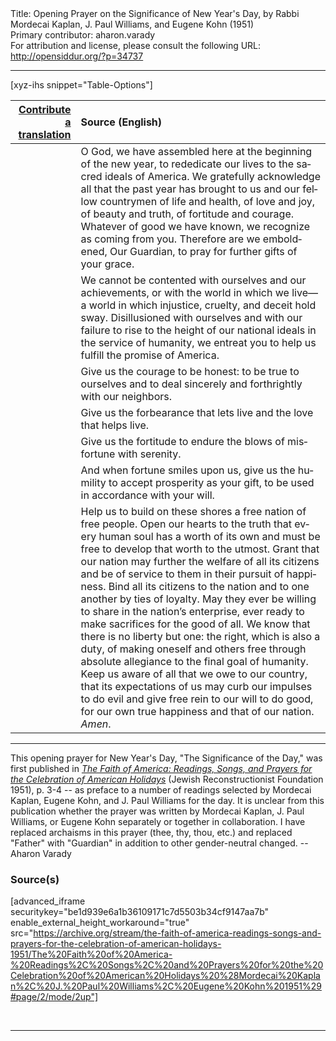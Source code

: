 <html>
<head></head>
<body>
Title: Opening Prayer on the Significance of New Year's Day, by Rabbi Mordecai Kaplan, J. Paul Williams, and Eugene Kohn (1951)<br />
Primary contributor: aharon.varady<br />
For attribution and license, please consult the following URL: <a href="http://opensiddur.org/?p=34737">http://opensiddur.org/?p=34737</a>
<p />
<hr />

[xyz-ihs snippet="Table-Options"]<table style="margin-left: auto; margin-right: auto;" class="draggable">
<thead><tr><th id="x" style="text-align: right;"><a href="/translate/" target="_blank" rel="noopener">Contribute a translation</a></th><th style="text-align: left;">Source (English)</th></tr></thead>
<tbody>
<tr><td style="vertical-align:top;">
<div class="liturgy" lang="he">

</span></div></td>
 
<td style="vertical-align:top;">
<div class="english" lang="en">
O God, 
we have assembled here at the beginning of the new year, 
to rededicate our lives to the sacred ideals of America. 
We gratefully acknowledge 
all that the past year has brought to us and our fellow countrymen 
of life and health, 
of love and joy, 
of beauty and truth, 
of fortitude and courage. 
Whatever of good we have known, 
we recognize as coming from you. 
Therefore are we emboldened, Our Guardian, 
to pray for further gifts of your grace. 
</div></td></tr>


<tr><td style="vertical-align:top;">
<div class="liturgy" lang="he">

</span></div></td>
 
<td style="vertical-align:top;">
<div class="english" lang="en">
We cannot be contented with ourselves and our achievements, 
or with the world in which we live—
a world in which injustice, cruelty, and deceit hold sway. 
Disillusioned with ourselves and with our failure to rise 
to the height of our national ideals in the service of humanity, 
we entreat you to help us fulfill the promise of America. 
</div></td></tr>


<tr><td style="vertical-align:top;">
<div class="liturgy" lang="he">

</span></div></td>
 
<td style="vertical-align:top;">
<div class="english" lang="en">
Give us the courage to be honest: 
to be true to ourselves 
and to deal sincerely and forthrightly with our neighbors. 
</div></td></tr>


<tr><td style="vertical-align:top;">
<div class="liturgy" lang="he">

</span></div></td>
 
<td style="vertical-align:top;">
<div class="english" lang="en">
Give us the forbearance 
that lets live and the love that helps live. 
</div></td></tr>


<tr><td style="vertical-align:top;">
<div class="liturgy" lang="he">

</span></div></td>
 
<td style="vertical-align:top;">
<div class="english" lang="en">
Give us the fortitude 
to endure the blows of misfortune with serenity. 
</div></td></tr>


<tr><td style="vertical-align:top;">
<div class="liturgy" lang="he">

</span></div></td>
 
<td style="vertical-align:top;">
<div class="english" lang="en">
And when fortune smiles upon us, 
give us the humility to accept prosperity as your gift, 
to be used in accordance with your will. 
</div></td></tr>


<tr><td style="vertical-align:top;">
<div class="liturgy" lang="he">

</span></div></td>
 
<td style="vertical-align:top;">
<div class="english" lang="en">
Help us to build on these shores 
a free nation 
of free people. 
Open our hearts to the truth 
that every human soul has a worth of its own 
and must be free to develop that worth to the utmost. 
Grant that our nation may further the welfare of all its citizens 
and be of service to them in their pursuit of happiness. 
Bind all its citizens to the nation and to one another by ties of loyalty. 
May they ever be willing to share in the nation’s enterprise, 
ever ready to make sacrifices for the good of all. 
We know that there is no liberty but one: 
the right, which is also a duty, 
of making oneself and others free 
through absolute allegiance to the final goal of humanity. 
Keep us aware of all that we owe to our country, 
that its expectations of us may curb our impulses to do evil 
and give free rein to our will to do good, 
for our own true happiness and that of our nation. 
<em>Amen</em>. 
</div></td></tr>
</tbody></table>

<hr />

This opening prayer for New Year's Day, "The Significance of the Day," was first published in <em><a href="/?p=34753">The Faith of America: Readings, Songs, and Prayers for the Celebration of American Holidays</a></em> (Jewish Reconstructionist Foundation 1951), p. 3-4 -- as preface to a number of readings selected by Mordecai Kaplan, Eugene Kohn, and J. Paul Williams for the day. It is unclear from this publication whether the prayer was written by Mordecai Kaplan, J. Paul Williams, or Eugene Kohn separately or together in collaboration. I have replaced archaisms in this prayer (thee, thy, thou, etc.) and replaced "Father" with "Guardian" in addition to other gender-neutral changed. --Aharon Varady

<h3>Source(s)</h3>

[advanced_iframe securitykey="be1d939e6a1b36109171c7d5503b34cf9147aa7b" enable_external_height_workaround="true" src="https://archive.org/stream/the-faith-of-america-readings-songs-and-prayers-for-the-celebration-of-american-holidays-1951/The%20Faith%20of%20America-%20Readings%2C%20Songs%2C%20and%20Prayers%20for%20the%20Celebration%20of%20American%20Holidays%20%28Mordecai%20Kaplan%2C%20J.%20Paul%20Williams%2C%20Eugene%20Kohn%201951%29#page/2/mode/2up"]

&nbsp;

<hr />

&nbsp;
</body>
</html>